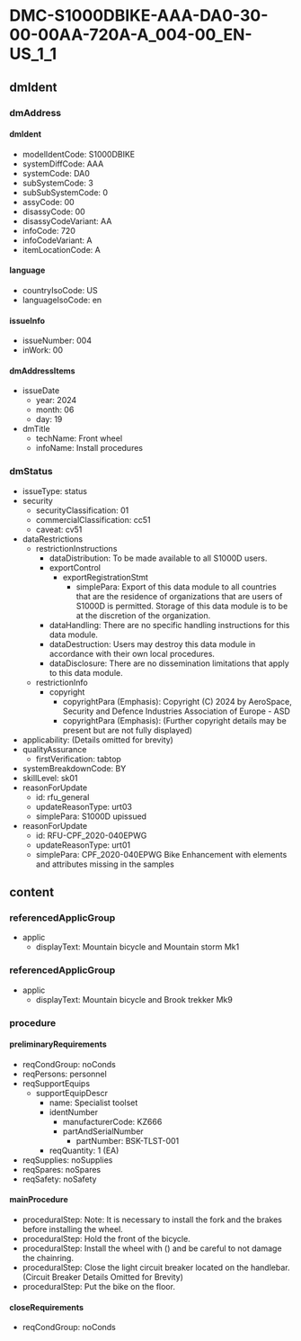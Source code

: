 # DMC-S1000DBIKE-AAA-DA0-30-00-00AA-720A-A_004-00_EN-US_1_1

## dmIdent

### dmAddress

#### dmIdent

*   modelIdentCode: S1000DBIKE
*   systemDiffCode: AAA
*   systemCode: DA0
*   subSystemCode: 3
*   subSubSystemCode: 0
*   assyCode: 00
*   disassyCode: 00
*   disassyCodeVariant: AA
*   infoCode: 720
*   infoCodeVariant: A
*   itemLocationCode: A

#### language

*   countryIsoCode: US
*   languageIsoCode: en

#### issueInfo

*   issueNumber: 004
*   inWork: 00

#### dmAddressItems

*   issueDate
    *   year: 2024
    *   month: 06
    *   day: 19
*   dmTitle
    *   techName: Front wheel
    *   infoName: Install procedures

### dmStatus

*   issueType: status
*   security
    *   securityClassification: 01
    *   commercialClassification: cc51
    *   caveat: cv51
*   dataRestrictions
    *   restrictionInstructions
        *   dataDistribution: To be made available to all S1000D users.
        *   exportControl
            *   exportRegistrationStmt
                *   simplePara: Export of this data module to all countries that are the residence of organizations that are users of S1000D is permitted. Storage of this data module is to be at the discretion of the organization.
        *   dataHandling: There are no specific handling instructions for this data module.
        *   dataDestruction: Users may destroy this data module in accordance with their own local procedures.
        *   dataDisclosure: There are no dissemination limitations that apply to this data module.
    *   restrictionInfo
        *   copyright
            *   copyrightPara (Emphasis): Copyright (C) 2024 by AeroSpace, Security and Defence Industries Association of Europe - ASD
            *   copyrightPara (Emphasis): (Further copyright details may be present but are not fully displayed)
*   applicability: (Details omitted for brevity)
*   qualityAssurance
    *   firstVerification: tabtop
*   systemBreakdownCode: BY
*   skillLevel: sk01
*   reasonForUpdate
    *   id: rfu_general
    *   updateReasonType: urt03
    *   simplePara: S1000D upissued
*   reasonForUpdate
    *   id: RFU-CPF_2020-040EPWG
    *   updateReasonType: urt01
    *   simplePara: CPF_2020-040EPWG Bike Enhancement with elements and attributes missing in the samples

## content

### referencedApplicGroup

*   applic
    *   displayText: Mountain bicycle and Mountain storm Mk1

### referencedApplicGroup

*   applic
    *   displayText: Mountain bicycle and Brook trekker Mk9

### procedure

#### preliminaryRequirements

*   reqCondGroup: noConds
*   reqPersons: personnel
*   reqSupportEquips
    *   supportEquipDescr
        *   name: Specialist toolset
        *   identNumber
            *   manufacturerCode: KZ666
            *   partAndSerialNumber
                *   partNumber: BSK-TLST-001
        *   reqQuantity: 1 (EA)
*   reqSupplies: noSupplies
*   reqSpares: noSpares
*   reqSafety: noSafety

#### mainProcedure

*   proceduralStep: Note: It is necessary to install the fork and the brakes before installing the wheel.
*   proceduralStep: Hold the front of the bicycle.
*   proceduralStep: Install the wheel with (<internalRef internalRefId="seq-0001" internalRefTargetType="irtt05"/>) and be careful to not damage the chainring.
*   proceduralStep: Close the light circuit breaker located on the handlebar. (Circuit Breaker Details Omitted for Brevity)
*   proceduralStep: Put the bike on the floor.

#### closeRequirements

*   reqCondGroup: noConds